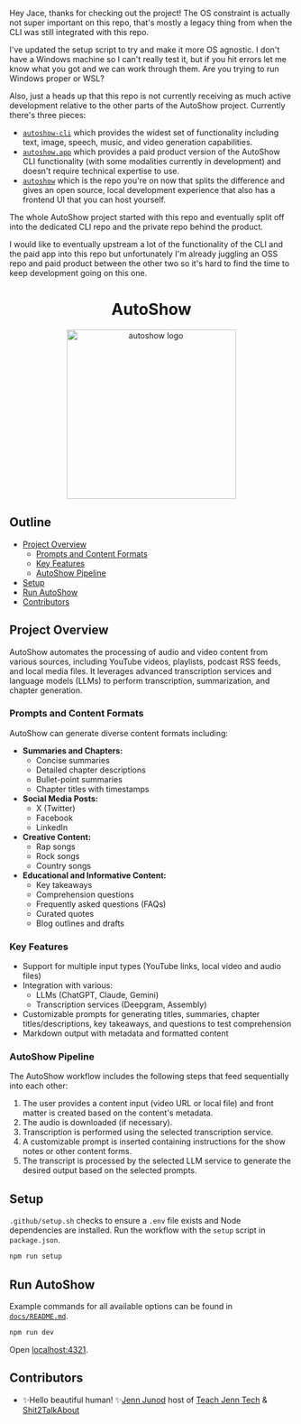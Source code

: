 Hey Jace, thanks for checking out the project! The OS constraint is actually not super important on this repo, that's mostly a legacy thing from when the CLI was still integrated with this repo.

I've updated the setup script to try and make it more OS agnostic. I don't have a Windows machine so I can't really test it, but if you hit errors let me know what you got and we can work through them. Are you trying to run Windows proper or WSL?

Also, just a heads up that this repo is not currently receiving as much active development relative to the other parts of the AutoShow project. Currently there's three pieces:

- [`autoshow-cli`](https://github.com/autoshow/autoshow-cli) which provides the widest set of functionality including text, image, speech, music, and video generation capabilities.
- [`autoshow.app`](https://autoshow.app/) which provides a paid product version of the AutoShow CLI functionality (with some modalities currently in development) and doesn't require technical expertise to use.
- [`autoshow`](https://github.com/autoshow/autoshow) which is the repo you're on now that splits the difference and gives an open source, local development experience that also has a frontend UI that you can host yourself.

The whole AutoShow project started with this repo and eventually split off into the dedicated CLI repo and the private repo behind the product.

I would like to eventually upstream a lot of the functionality of the CLI and the paid app into this repo but unfortunately I'm already juggling an OSS repo and paid product between the other two so it's hard to find the time to keep development going on this one.

<div align="center">
  <h1>AutoShow</h1>
  <img alt="autoshow logo" src="https://ajc.pics/autoshow/autoshow-cover-01.webp" width="300" />
</div>

## Outline

- [Project Overview](#project-overview)
  - [Prompts and Content Formats](#prompts-and-content-formats)
  - [Key Features](#key-features)
  - [AutoShow Pipeline](#autoshow-pipeline)
- [Setup](#setup)
- [Run AutoShow](#run-autoshow)
- [Contributors](#contributors)

## Project Overview

AutoShow automates the processing of audio and video content from various sources, including YouTube videos, playlists, podcast RSS feeds, and local media files. It leverages advanced transcription services and language models (LLMs) to perform transcription, summarization, and chapter generation.

### Prompts and Content Formats

AutoShow can generate diverse content formats including:

- **Summaries and Chapters:**
  - Concise summaries
  - Detailed chapter descriptions
  - Bullet-point summaries
  - Chapter titles with timestamps
- **Social Media Posts:**
  - X (Twitter)
  - Facebook
  - LinkedIn
- **Creative Content:**
  - Rap songs
  - Rock songs
  - Country songs
- **Educational and Informative Content:**
  - Key takeaways
  - Comprehension questions
  - Frequently asked questions (FAQs)
  - Curated quotes
  - Blog outlines and drafts

### Key Features

- Support for multiple input types (YouTube links, local video and audio files)
- Integration with various:
  - LLMs (ChatGPT, Claude, Gemini)
  - Transcription services (Deepgram, Assembly)
- Customizable prompts for generating titles, summaries, chapter titles/descriptions, key takeaways, and questions to test comprehension
- Markdown output with metadata and formatted content

### AutoShow Pipeline

The AutoShow workflow includes the following steps that feed sequentially into each other:

1. The user provides a content input (video URL or local file) and front matter is created based on the content's metadata.
2. The audio is downloaded (if necessary).
3. Transcription is performed using the selected transcription service.
4. A customizable prompt is inserted containing instructions for the show notes or other content forms.
5. The transcript is processed by the selected LLM service to generate the desired output based on the selected prompts.

## Setup

`.github/setup.sh` checks to ensure a `.env` file exists and Node dependencies are installed. Run the workflow with the `setup` script in `package.json`.

```bash
npm run setup
```

## Run AutoShow

Example commands for all available options can be found in [`docs/README.md`](/docs/README.md).

```bash
npm run dev
```

Open [localhost:4321](http://localhost:4321/).

## Contributors

- ✨Hello beautiful human! ✨[Jenn Junod](https://jennjunod.dev/) host of [Teach Jenn Tech](https://teachjenntech.com/) & [Shit2TalkAbout](https://shit2talkabout.com)
